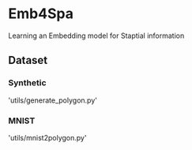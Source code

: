 # Emb4Spa
Learning an Embedding model for Staptial information

## Dataset
### Synthetic
'utils/generate_polygon.py'
### MNIST
'utils/mnist2polygon.py'

